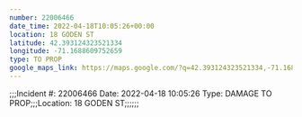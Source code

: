 ```yaml
---
number: 22006466
date_time: 2022-04-18T10:05:26+00:00
location: 18 GODEN ST
latitude: 42.393124323521334
longitude: -71.1688609752659
type: TO PROP
google_maps_link: https://maps.google.com/?q=42.393124323521334,-71.1688609752659
---
```


;;;Incident #: 22006466   Date: 2022-04-18 10:05:26   Type: DAMAGE TO PROP;;;Location: 18 GODEN ST;;;;;;
